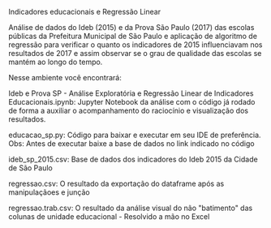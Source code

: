 Indicadores educacionais e Regressão Linear

Análise de dados do Ideb (2015) e da Prova São Paulo (2017) das escolas públicas da Prefeitura Municipal de São Paulo e aplicação de algoritmo de regressão para verificar o quanto os indicadores de 2015 influenciavam nos resultados de 2017 e assim observar se o grau de qualidade das escolas se mantém ao longo do tempo.

Nesse ambiente você encontrará:

Ideb e Prova SP - Análise Exploratória e Regressão Linear de Indicadores Educacionais.ipynb: Jupyter Notebook da análise com o código já rodado de forma a auxiliar o acompanhamento do raciocínio e visualização dos resultados.

educacao_sp.py: Código para baixar e executar em seu IDE de preferência. Obs: Antes de executar baixe a base de dados no link indicado no código

ideb_sp_2015.csv: Base de dados dos indicadores do Ideb 2015 da Cidade de São Paulo

regressao.csv: O resultado da exportação do dataframe após as manipulaçãoes e junção

regressao.trab.csv: O resultado da análise visual do não "batimento" das colunas de unidade educacional - Resolvido a mão no Excel
